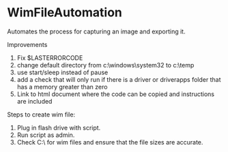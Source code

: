 # WimFileAutomation  
Automates the process for capturing an image and exporting it.

Improvements
1. Fix $LASTERRORCODE
2. change default directory from c:\windows\system32 to c:\temp
3. use start/sleep instead of pause
4. add a check that will only run if there is a driver or driverapps folder that has a memory greater than zero
5. Link to html document where the code can be copied and instructions are included

Steps to create wim file:
1. Plug in flash drive with script.
2. Run script as admin.
3. Check C:\ for wim files and ensure that the file sizes are accurate.
